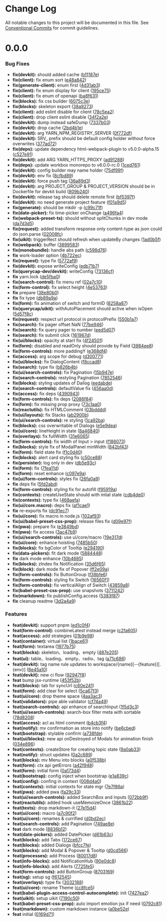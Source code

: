 # Change Log

All notable changes to this project will be documented in this file.
See [Conventional Commits](https://conventionalcommits.org) for commit guidelines.



# 0.0.0

### Bug Fixes

* **fix(devkit):** should added cache ([b11187e](https://github.com/querycap/webappkit/commit/b11187ed0aaa175c0cd457cd418de70cb5f016d8))
* **fix(client):** fix enum sort ([e48a842](https://github.com/querycap/webappkit/commit/e48a8422eb1be310fd68c8f0dfa2821501236edc))
* **fix(generate-client):** enum first ([4d31ab3](https://github.com/querycap/webappkit/commit/4d31ab3c5e6da5807acbc7b52bf17528471d1370))
* **fix(client):** fix enum display for client ([195ce75](https://github.com/querycap/webappkit/commit/195ce75d75e6edc3e84de65871588d53e9ab0ed2))
* **fix(client):** fix enum of openapi ([ba8f631](https://github.com/querycap/webappkit/commit/ba8f63172e2743afd9992949357646630f86d847))
* **fix(blocks):** fix css builder ([6075c3e](https://github.com/querycap/webappkit/commit/6075c3e827ca1bc7ddef1728a19d11cb068685bb))
* **fix(blocks):** skeleton export ([38a9273](https://github.com/querycap/webappkit/commit/38a92736c2432042f9daaa9911acf7b57832bdc4))
* **fix(client):** add eslint disable for client ([78c5ea2](https://github.com/querycap/webappkit/commit/78c5ea21096e518d1026e54f5fa26b91f9137d23))
* **fix(client):** drop client eslint disable ([34f2a2e](https://github.com/querycap/webappkit/commit/34f2a2ee1e27161862760890efe8751a51734d63))
* **fix(devkit):** dump instead safeDump ([7337b03](https://github.com/querycap/webappkit/commit/7337b034ecc532265542fbde57c81d3e11fdb916))
* **fix(devkit):** drop cache ([2bd4b1e](https://github.com/querycap/webappkit/commit/2bd4b1e93f0eb6770e4f75ac8a8ebf70762ae059))
* **fix(devkit):** arg YARN_NPM_REGISTRY_SERVER ([0f772df](https://github.com/querycap/webappkit/commit/0f772df49981421b657388d9b6962b6e705ea6b9))
* **fix(devkit):** SRV_ prefix should be default config holder without force overwrites ([377ad72](https://github.com/querycap/webappkit/commit/377ad72f70febd60e23c465ae9d6109735cc4fee))
* **fix(deps):** update dependency html-webpack-plugin to v5.0.0-alpha.15 ([c527e91](https://github.com/querycap/webappkit/commit/c527e919027410ce675ad8cfe4213cbad6e68acf))
* **fix(devkit):** add ARG YARN_HTTPS_PROXY ([ad91288](https://github.com/querycap/webappkit/commit/ad91288377db76aeb0e3dfe75333432ad28aeaf8))
* **fix(deps):** update workbox monorepo to v6.0.0-rc.0 ([1ced761](https://github.com/querycap/webappkit/commit/1ced761cdd895e6ece26a0b10d1b964d856a063e))
* **fix(devkit):** config builder may name holder ([75df99f](https://github.com/querycap/webappkit/commit/75df99fdc19adf4db399cd87e093a7e6aca5fe11))
* **fix(devkit):** env fix ([8cfbd89](https://github.com/querycap/webappkit/commit/8cfbd890ec4a43d0e5deff61cb1811a4773a39d1))
* **fix(devkit):** force push tag ([36a89d3](https://github.com/querycap/webappkit/commit/36a89d3cc4cea53bfc37f557bea380aafc55551d))
* **fix(devkit):** arg PROJECT_GROUP & PROJECT_VERSION should be in Dockerfile for devkit build ([809b240](https://github.com/querycap/webappkit/commit/809b24099f8b6cf1bb355fc744ffb180fb5054f2))
* **fix(devkit):** release tag should delete remote first ([bf5397f](https://github.com/querycap/webappkit/commit/bf5397fbcd921c441c446b76aa4b135436bb5efe))
* **fix(devkit):** no need generate project feature ([f01a9d5](https://github.com/querycap/webappkit/commit/f01a9d59eba98cbad1e9a5eeab3e88aa5bd171ea))
* **fix(generate):** should be mkdir -p ([c99c71f](https://github.com/querycap/webappkit/commit/c99c71fcd30351b123e76d9182686556fe32ac4c))
* **fix(date-picker):** fix time-picker onChange ([a496fa4](https://github.com/querycap/webappkit/commit/a496fa42e161efe73f8add70414ce2492242638e))
* **fix(webpack-preset-ts):** should without splitChunks in dev mode ([da7d3d5](https://github.com/querycap/webappkit/commit/da7d3d5ea62f365307c00f9274742f1eb962128a))
* **fix(request):** added transform response only content-type as json could do json.parse ([02008fc](https://github.com/querycap/webappkit/commit/02008fc55d668165070b190194c7e375a7276581))
* **fix(uikit):** triggerRect should refresh when updateBy changes ([1ad0b5f](https://github.com/querycap/webappkit/commit/1ad0b5f0ca1ea7804108195515cb7f01abd83ab6))
* **fix(webpack):** buffer ([3899583](https://github.com/querycap/webappkit/commit/38995831be0fa2c9c04b3b9611a925e38e56c0a5))
* **fix(monobundle):** handle abs path ([c598d76](https://github.com/querycap/webappkit/commit/c598d76ba4559c8d78297ad29168fa3c6c065baa))
* **fix** work-loader option ([4b722ec](https://github.com/querycap/webappkit/commit/4b722ecdf2b507e6876c9d3d842a4c05a472432f))
* **fix(request):** type fix ([5772af9](https://github.com/querycap/webappkit/commit/5772af9ac37b574fe2d67d165c7514e3e001b653))
* **fix(devkit):** expose writeConfig ([edb71b7](https://github.com/querycap/webappkit/commit/edb71b76ccb2476dbb11088b115d1fee784134cf))
* **fix(querycap-dev/devkit):** writeConfig ([73136cf](https://github.com/querycap/webappkit/commit/73136cfeb429dafeb2e595f308e394bb31252454))
* **fix** yarn.lock ([de5fba0](https://github.com/querycap/webappkit/commit/de5fba01b90faf4ad3069decbbb022199e32237c))
* **fix(search-control):** fix menu ref ([02a7c10](https://github.com/querycap/webappkit/commit/02a7c1055376424f05dad4e095e78407f2b9a5ba))
* **fix(form-control):** fix select height ([4e53763](https://github.com/querycap/webappkit/commit/4e537637e7c11869537848c67dfef98e6aacace9))
* **fix** prepare ([38e80b0](https://github.com/querycap/webappkit/commit/38e80b035af1e3f1028413e0ef89303bfc5a68b9))
* **fix** fix type ([db89a9a](https://github.com/querycap/webappkit/commit/db89a9a788e7459542c0c0cdfd252e3c44e330bd))
* **fix(form):** fix animation of switch and formID ([8258a87](https://github.com/querycap/webappkit/commit/8258a87db1a2b2714cc775bf63348b8826b81dc9))
* **fix(querycap/uikit):** withAutoPlacement should active when isOpen ([5d57f8c](https://github.com/querycap/webappkit/commit/5d57f8cef8e6f009a1e65d3d9bb94fc0f80378e9))
* **fix(request):** respect url protocol in protocolPrefix ([550b1a7](https://github.com/querycap/webappkit/commit/550b1a7bee0e32e6bad258d13eca85f8038c6643))
* **fix(search):** fix pager offset NaN ([77be946](https://github.com/querycap/webappkit/commit/77be946fb6cc548cbd0f1779446bc411875d8c19))
* **fix(search):** fix query pager to number ([eed5d07](https://github.com/querycap/webappkit/commit/eed5d07e75e1b882363fdb846482f3dbe149aea0))
* **fix(search):** fix submit click ([161967d](https://github.com/querycap/webappkit/commit/161967d8f47fb83a10528a201282a6ac43d3af2e))
* **fix(ui/blocks):** opacity at start fix ([4f24501](https://github.com/querycap/webappkit/commit/4f24501759c4c23c8fa8d31c9c115b89d46bbf99))
* **fix(form):** disabled and readOnly should provide by Field ([3984ee8](https://github.com/querycap/webappkit/commit/3984ee8e1af2f993e7f7a6e31f9a00f871adbfd2))
* **fix(form-controls):** more paddingY ([e368df4](https://github.com/querycap/webappkit/commit/e368df40b2f98baec6e793a373312948ed262af8))
* **fix(access):** arg scope for debug ([d300771](https://github.com/querycap/webappkit/commit/d300771092b34600d01b76a11e8f07e72111bc12))
* **fix(ui/blocks):** fix DialogContent ([f8ccad8](https://github.com/querycap/webappkit/commit/f8ccad8b5dfed74fd6809a08e2a74951b4d9eddb))
* **fix(search):** type fix ([b826b4b](https://github.com/querycap/webappkit/commit/b826b4b56a94990c18c23700ab2903fb5981dc9b))
* **fix(ui/search-controls):** fix Pagination ([15b947e](https://github.com/querycap/webappkit/commit/15b947e4cd1ab6a25c5d3590432fea6a3860efdb))
* **fix(search-controls):** restyling Pagination ([7852546](https://github.com/querycap/webappkit/commit/78525464b32134901c4aff1cdf64b353493b6d98))
* **fix(blocks):** styling updates of Dailog ([eedabde](https://github.com/querycap/webappkit/commit/eedabde66d5ff184e472d035f6d8699d1a80dbd8))
* **fix(search-controls):** defaultValue fix ([456aa0d](https://github.com/querycap/webappkit/commit/456aa0d0749ff4eb8fe4180cf6bbfa2f977be03e))
* **fix(access):** fix deps ([4390943](https://github.com/querycap/webappkit/commit/4390943f5fe9ccf8c0579fd8c5f1823b420eb1cf))
* **fix(form-controls):** fix deps ([2086f84](https://github.com/querycap/webappkit/commit/2086f842d226f050aed992f441f609513a752cf7))
* **fix(form):** fix missing prop proxy ([73c1aa0](https://github.com/querycap/webappkit/commit/73c1aa0de3158a346f4afbf635fecce30154075a))
* **fix(reactutils):** fix HTMLComment ([03bdddd](https://github.com/querycap/webappkit/commit/03bdddd7948c31cf9146c482239cfed2c7e89659))
* **fix(ui/layouts):** fix Stacks ([ab2900b](https://github.com/querycap/webappkit/commit/ab2900b9f92a35ae9f7a8ee9d394e6a1c0bc6a16))
* **fix(ui/search-controls):** re styling ([1ca92ba](https://github.com/querycap/webappkit/commit/1ca92ba2192646da0515c19e2de830e421828c7f))
* **fix(blocks):** css overwritable of Dialogs ([e5e9dea](https://github.com/querycap/webappkit/commit/e5e9dea71a863cae89ec5ef05497972698796ca7))
* **fix(ui/core):** lineHeight in state ([8a46840](https://github.com/querycap/webappkit/commit/8a46840a4db2be1bc0afdc67bad5325e7bc9bcf5))
* **fix(overlays):** fix fullWidth ([31e6065](https://github.com/querycap/webappkit/commit/31e60659f464e0406af20cdfcef72c3447322e83))
* **fix(form-controls):** fix width of Input > input ([f186073](https://github.com/querycap/webappkit/commit/f1860738031531fcaa37b2bb211cb3174262c350))
* **fix(blocks):** style fix of ModalPanel minWidth ([842bf43](https://github.com/querycap/webappkit/commit/842bf4313bee604dd0f8fd883aca135f19b14d7a))
* **fix(form):** field state fix ([f1c0d40](https://github.com/querycap/webappkit/commit/f1c0d40969a37f0bc2d3350b99609c4c72a78f07))
* **fix(blocks):** alert card styling fix ([c50ce88](https://github.com/querycap/webappkit/commit/c50ce88a2d21d45de2a189db21ce9cc0f677f97c))
* **fix(persister):** log only in dev ([db5e93c](https://github.com/querycap/webappkit/commit/db5e93c8f26a383f376e2f17aeac4fa0c6327d6c))
* **fix(form):** fix ([7fea11d](https://github.com/querycap/webappkit/commit/7fea11d58f1c34d1b3e3e8bd5d108fc332e567fd))
* **fix(form):** reset enhance ([c097e9a](https://github.com/querycap/webappkit/commit/c097e9a29cf6d1d1b6fd4341329d8a6600eba48c))
* **fix(ui/form-controls):** styles fix ([26fa0a9](https://github.com/querycap/webappkit/commit/26fa0a966573cdf1cc18b94574286c1eb0f797c9))
* **fix** deps fix ([5fd2abd](https://github.com/querycap/webappkit/commit/5fd2abd84d2482c5c9aa356655fb85483690926f))
* **fix(form-controls):** styling fix for autofill ([f95919a](https://github.com/querycap/webappkit/commit/f95919a9da6d4685d0912239ed2b090c4dc6784c))
* **fix(contexts):** createUseState should with intial state ([cdb4de0](https://github.com/querycap/webappkit/commit/cdb4de0ce1dfaa7ad9e3e5f3ecfc92a7385cb5d8))
* **fix(contexts):** type fix ([468aefa](https://github.com/querycap/webappkit/commit/468aefaca1f3c1bf8e9714b3f41a493d94bfb181))
* **fix(ui/core.macro):** deps fix ([af1cae1](https://github.com/querycap/webappkit/commit/af1cae12917f047e256c4ef3dae414e53e62fae9))
* **fix** re-exports fix ([dc91ec7](https://github.com/querycap/webappkit/commit/dc91ec7983130355667eca8ce24c6dc5b0c4619e))
* **fix(ui/core):** fix macro in node.js ([102af93](https://github.com/querycap/webappkit/commit/102af9372adae55c61f45221c1096658147f7e22))
* **fix(ui/babel-preset-css-prop):** release files fix ([d09e97f](https://github.com/querycap/webappkit/commit/d09e97f8a38a95c56625bd57016ebefb716179fb))
* **fix(pwa):** prepare fix ([e3849bd](https://github.com/querycap/webappkit/commit/e3849bddf227d05c57821856a87b4676129f228a))
* **fix(pwa):** fix access ([3ac47b9](https://github.com/querycap/webappkit/commit/3ac47b99eca1516865d75dcad5cffa0ddb86c0d3))
* **fix(ui/search-controls):** use ui/core/macro ([19e317d](https://github.com/querycap/webappkit/commit/19e317df6b674550799dae10ccc795976e96069f))
* **fix(ui/core):** enhance hoisting ([7485b50](https://github.com/querycap/webappkit/commit/7485b50fa8c475cf9150bd3fcc7a0647d4968bc9))
* **fix(blocks):** fix bgColor of Tooltip ([e294190](https://github.com/querycap/webappkit/commit/e294190faa2c552a675bc23eb9deedf668652425))
* **fix(data-pickers):** fit dark mode ([5884448](https://github.com/querycap/webappkit/commit/58844485e167692aa5f8cb5fb090f51a4079ce51))
* **fix** dark mode enhance ([10b4685](https://github.com/querycap/webappkit/commit/10b4685758ca6e85379e164dbcacad0df9f99a09))
* **fix(blocks):** zIndex fix Notification ([35d6f65](https://github.com/querycap/webappkit/commit/35d6f651e5eab51f532113b7a4034c2821b68f8d))
* **fix(block):** dark mode fix of Popover ([ff2e09a](https://github.com/querycap/webappkit/commit/ff2e09ad019adeff1633cac0fbb6cedc513664a5))
* **fix(form-controls):** fix ButtonGroup ([f38bfe6](https://github.com/querycap/webappkit/commit/f38bfe64c102c3f332c5de084bfe7105e49f256e))
* **fix(form-controls):** styling fix Switch ([16560f1](https://github.com/querycap/webappkit/commit/16560f1865cb19631e6e33957935645cb4abcdef))
* **fix(form-controls):** fix verticalAlign of Switch ([43859a8](https://github.com/querycap/webappkit/commit/43859a812c0a45439212e993e191b7d3dd999237))
* **fix(babel-preset-css-prop):** use snapshots ([3711242](https://github.com/querycap/webappkit/commit/3711242a9620972d8465f11142738d2ab75c4802))
* **fix(markdown):** fix publishConfig.access ([5383f87](https://github.com/querycap/webappkit/commit/5383f87d8ac2b436b5c65e9563b2efb61f688f6c))
* **fix** cleanup readme ([3d2a4a9](https://github.com/querycap/webappkit/commit/3d2a4a948a4679c40cb40c36cdbc043f3c499fce))


### Features

* **feat(devkit):** support pnpm ([ed1c0f4](https://github.com/querycap/webappkit/commit/ed1c0f4784dd24cde74aef75961bd20cf553e72d))
* **feat(form-control):** combineLatest instead merge ([c2fa605](https://github.com/querycap/webappkit/commit/c2fa605b626ce0bef6a44842c76404155783f57a))
* **feat(access):** add strategies ([01b9e98](https://github.com/querycap/webappkit/commit/01b9e986f661f48e2ababc2f27e38bce09e46944))
* **feat(container):** virtual list ([1bace61](https://github.com/querycap/webappkit/commit/1bace61dd0257223055ab579ef8ece300802eb70))
* **feat(form):** textarea ([1977b75](https://github.com/querycap/webappkit/commit/1977b752b3d7bb45c7f7276d5a3ab6712627e878))
* **feat(blocks):** skeleton、loading、empty ([487e205](https://github.com/querycap/webappkit/commit/487e2055b74d521fd98326f0cb5c6bac9823cc2f))
* **feat(ui):** table、loading、empty、radio、tag ([a71c686](https://github.com/querycap/webappkit/commit/a71c686ec3d309aaa5e565b362037165386a934a))
* **feat(devkit):** tag name rule updates to workspace/{name}[--{feature}][.{env}] ([8e45a10](https://github.com/querycap/webappkit/commit/8e45a103cec84efaf8bc229e5e942ce24373df69))
* **feat(devkit):** new ci flow ([92947f8](https://github.com/querycap/webappkit/commit/92947f89f0033af7bf85738d3d3db1e83269c8c3))
* **feat** bump jsx-runtime ([453f52b](https://github.com/querycap/webappkit/commit/453f52b4a7b0e0f987de76da08c9bbb4d39802f8))
* **feat(blocks):** tab for syncUrl ([c60e241](https://github.com/querycap/webappkit/commit/c60e2411598714ea9fa87b82bc8270cd095fa45c))
* **feat(form):** add clear for select ([5ca67f3](https://github.com/querycap/webappkit/commit/5ca67f38ecccae96bef2367d30f5a9ddc156edb8))
* **feat(ui/core):** drop theme space ([4aa3ac3](https://github.com/querycap/webappkit/commit/4aa3ac38d3dadcb124b83ac0d8e101213f14058a))
* **feat(validators):** pipe able validator ([cf74a49](https://github.com/querycap/webappkit/commit/cf74a499633af8593dba4749734ac625fc0df1bf))
* **feat(search-controls):** api enhance of searchInput ([1f5d3c3](https://github.com/querycap/webappkit/commit/1f5d3c3afd1f1419a2faaccb9c9007e82134f4cf))
* **feat(ui/search-controls):** search-box filter meta with sortable ([78d8208](https://github.com/querycap/webappkit/commit/78d8208548dfea8660088b8108f26b53028d1434))
* **feat(access):** acl as html comment ([b4cb3f4](https://github.com/querycap/webappkit/commit/b4cb3f40ba3056b617904eea37491706fd34f2d7))
* **feat(notify):** mv confirmation as store into notify ([be6cbed](https://github.com/querycap/webappkit/commit/be6cbedb6fa3450214c8742f61497a9335373818))
* **feat(bootstrap):** stylable confirm ([a738fde](https://github.com/querycap/webappkit/commit/a738fde046cddae6b1aff4c9b43fa9e66462212a))
* **feat(ui/blocks):** new api onDestroyed of Modals for animation finish ([034e896](https://github.com/querycap/webappkit/commit/034e8963f155d7c377698eab990b3955a2d835b5))
* **feat(contexts):** createStore for creating topic state ([9a0ab33](https://github.com/querycap/webappkit/commit/9a0ab33376725c94b4a0b813f0ed44dfc3abd9bc))
* **feat(notify):** struct updates ([0a2c689](https://github.com/querycap/webappkit/commit/0a2c689b23a8c85d1b2685e2e02978a960e87259))
* **feat(blocks):** mv Menu into blocks ([a0f538b](https://github.com/querycap/webappkit/commit/a0f538b36ad20c32b4df4b554a6a092891355f48))
* **feat(form):** ctx api getErrors ([a42f948](https://github.com/querycap/webappkit/commit/a42f9488e5aee73a26a7f5e9cfff94a5cb01f16a))
* **feat(form):** initial form ([0a173d4](https://github.com/querycap/webappkit/commit/0a173d44c2455b5c9d979126c5fe257617ee3b70))
* **feat(bootstrap):** config inject when bootstrap ([e1a839c](https://github.com/querycap/webappkit/commit/e1a839c7b0a6e0fa49b9cb6cae2399286fe7e743))
* **feat(config):** confing in context ([008d4a0](https://github.com/querycap/webappkit/commit/008d4a0bbbdf800db2833de0ec1f0f666a6cc7f3))
* **feat(contexts):** initial contexts for state mgr ([7e7f86a](https://github.com/querycap/webappkit/commit/7e7f86a7ec61375cb8f3d618468d0772305c9a48))
* **feat(pwa):** added pwa ([fa29c33](https://github.com/querycap/webappkit/commit/fa29c33e5975a49b711c9b8bb0f633b668d40a9d))
* **feat(ui/search-controls):** added SearchBox and inputs ([072bb9f](https://github.com/querycap/webappkit/commit/072bb9ffb246115a1104c1e38a4278bdf17b1611))
* **feat(reactutils):** added hook useMemoizeOnce ([3861b22](https://github.com/querycap/webappkit/commit/3861b227d1b8de225762b682efc1d19538e53eef))
* **feat(texts):** drop markdown-it ([27e15d4](https://github.com/querycap/webappkit/commit/27e15d4a26352973f30fc88f3d38a7c4f957d364))
* **feat(ui/core):** macro ([a7c90f2](https://github.com/querycap/webappkit/commit/a7c90f266d6338b77ec1a803c75a391bf051017c))
* **feat(ui/core):** renames & currified ([d0bd2ec](https://github.com/querycap/webappkit/commit/d0bd2ec91a2f8ba0a9701c28238fb72fb10430e1))
* **feat(search-controls):** add Pagination ([749ae8e](https://github.com/querycap/webappkit/commit/749ae8e6e66df14401ecb8bd74cadca5b93d1e4a))
* **feat** dark mode ([8836b12](https://github.com/querycap/webappkit/commit/8836b12e58ec24e846bcbc14482d8e67b7c5c5da))
* **feat(date-pickers):** added DatePicker ([d61b63c](https://github.com/querycap/webappkit/commit/d61b63cf5da6118092b5665b69ddd9cbb698d882))
* **feat(blocks):** add Tabs ([172ce67](https://github.com/querycap/webappkit/commit/172ce6705e6267a96f6e0edd04f0be683dc8e0b8))
* **feat(blocks):** added Dialogs ([bfcc7fe](https://github.com/querycap/webappkit/commit/bfcc7fec2bd8d39d634091780cb3cce7b535d4be))
* **feat(blocks):** add Modal & Popover & Tooltip ([d0cd566](https://github.com/querycap/webappkit/commit/d0cd566f136afe6f29bdab39aeebf55afd04e53d))
* **feat(processes):** add Process ([80017d8](https://github.com/querycap/webappkit/commit/80017d880be06304dbe4602061defe442c37d2fc))
* **feat(info-blocks):** add NotificationHub ([90e0dc8](https://github.com/querycap/webappkit/commit/90e0dc8174c685e8d2ee4aefa5ad9b9d2bce9f70))
* **feat(info-blocks):** add Alerts ([7725fe5](https://github.com/querycap/webappkit/commit/7725fe536abcd77d0668133d0698f3f57c5dfb7a))
* **feat(form-controls):** add ButtonGroup ([8703169](https://github.com/querycap/webappkit/commit/8703169cf2c0ac85848e15b29f15514e81e7fcf7))
* **feat(sg):** setup sg ([f612545](https://github.com/querycap/webappkit/commit/f61254522da7bd1bb87c0313036dee2da88cbaf1))
* **feat(overlays):** type fix ([3032188](https://github.com/querycap/webappkit/commit/30321882c9b386de12dbacfbddf4ec58e8204b36))
* **feat(ui/core):** rename Theme ([cc8fce5](https://github.com/querycap/webappkit/commit/cc8fce5eea595c2e50c00d0243d2e4c08c3bab9e))
* **feat(babel-plugin-access-control-autocomplete):** init ([7427ea2](https://github.com/querycap/webappkit/commit/7427ea2a3c69ce2f2685912cab4b3aad51cecc08))
* **feat(uikit):** setup uikit ([7190c50](https://github.com/querycap/webappkit/commit/7190c50a0e5566ea3ef85cba0b1218b4e3d47ba8))
* **feat(babel-preset-css-prop):** auto import emotion jsx if need ([0792c81](https://github.com/querycap/webappkit/commit/0792c813e3d2edbe5b9d657c1331408aa2889bbb))
* **feat(markdown):** custom markdown instance ([a0be52e](https://github.com/querycap/webappkit/commit/a0be52e00f83475813099f70bab9ef5a055ba561))
* **feat** initial ([0169d71](https://github.com/querycap/webappkit/commit/0169d7105336e71af8f7b32544ae49e29706b189))
